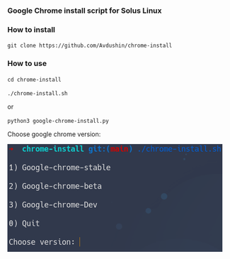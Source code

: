 ### Google Chrome install script for Solus Linux

### How to install

` git clone https://github.com/Avdushin/chrome-install `

### How to use

` cd chrome-install  `

` ./chrome-install.sh `

or

` python3 google-chrome-install.py ` 

Choose google chrome version:

![](sh/demo.png)